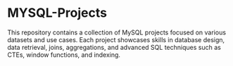 # MYSQL-Projects
This repository contains a collection of MySQL projects focused on various datasets and use cases. Each project showcases skills in database design, data retrieval, joins, aggregations, and advanced SQL techniques such as CTEs, window functions, and indexing.
